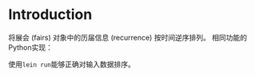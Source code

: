 # Introduction

将展会 (fairs) 对象中的历届信息 (recurrence) 按时间逆序排列。
相同功能的Python实现：[]()

使用`lein run`能够正确对输入数据排序。
